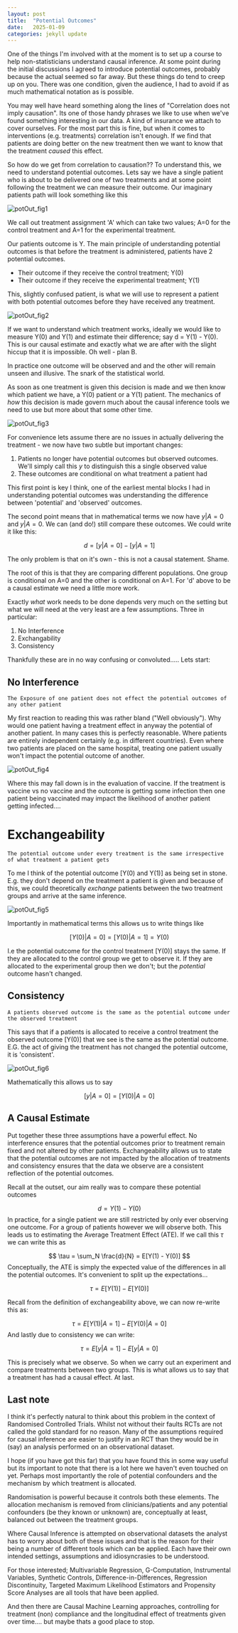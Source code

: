 ```yaml
---
layout: post
title:  "Potential Outcomes"
date:   2025-01-09
categories: jekyll update
---
```



One of the things I'm involved with at the moment is to set up a course to help non-statisticians understand causal inference. At some point during the initial discussions I agreed to introduce potential outcomes, probably because the actual seemed so far away. But these things do tend to creep up on you.   There was one condition, given the audience, I had to avoid if as much mathematical notation as is possible.

You may well have heard something along the lines of "Correlation does not imply causation".  Its one of those handy phrases we like to use when we've found something interesting in our data.  A kind of insurance we attach to cover ourselves.  For the most part this is fine, but when it comes to interventions (e.g. treatments) correlation isn't enough.  If we find that patients are doing better on the new treatment then we want to know that the treatment *caused* this effect.

So how do we get from correlation to causation?? To understand this, we need to understand potential outcomes.  Lets say we have a single patient who is about to be delivered one of two treatments and at some point following the treatment we can measure their outcome.  Our imaginary patients path will look something like this

![potOut_fig1](/assets/potOut_fig1.png)

We call out treatment assignment 'A' which can take two values; A=0 for the control treatment and A=1 for the experimental treatment.  

Our patients outcome is Y.  The main principle of understanding potential outcomes is that before the treatment is administered, patients have 2 potential outcomes.  
* Their outcome if they receive the control treatment; Y(0)
* Their outcome if they receive the experimental treatment; Y(1)

This, slightly confused patient, is what we will use to represent a patient with both potential outcomes before they have received any treatment.

![potOut_fig2](/assets/potOut_fig2.png)

If we want to understand which treatment works, ideally we would like to measure Y(0) and Y(1) and estimate their difference; say d = Y(1) - Y(0).  This is our causal estimate and exactly what we are after with the slight hiccup that it is impossible. Oh well - plan B.

In practice one outcome will be observed and and the other will remain unseen and illusive. The snark of the statistical world.

As soon as one treatment is given this decision is made and we then know which patient we have, a Y(0) patient or a Y(1) patient.  The mechanics of *how* this decision is made govern much about the causal inference tools we need to use but more about that some other time.

![potOut_fig3](/assets/potOut_fig3.png)

For convenience lets assume there are no issues in actually delivering the treatment - we now have two subtle but important changes:

1. Patients no longer have potential outcomes but observed outcomes.  We'll simply call this $y$ to distinguish this a single observed value
2. These outcomes are conditional on what treatment a patient had

This first point is key I think, one of the earliest mental blocks I had in understanding potential outcomes was understanding the difference between 'potential' and 'observed' outcomes.

The second point means that in mathematical terms we now have $y|A=0$ and $y|A=0$.  We can (and do!) still compare these outcomes.  We could write it like this:

$$
d = [y|A=0] -  [y|A=1] 
$$

The only problem is that on it's own - this is not a causal statement. Shame.

The root of this is that they are comparing different populations.  One group is conditional on A=0 and the other is conditional on A=1.  For 'd' above to be a causal estimate we need a little more work.

Exactly *what* work needs to be done depends very much on the setting but what we will need at the very least are a few assumptions.  Three in particular:

1. No Interference
2. Exchangability
3. Consistency

Thankfully these are in no way confusing or convoluted..... Lets start:

## No Interference

	The Exposure of one patient does not effect the potential outcomes of any other patient

My first reaction to reading this was rather bland ("Well obviously").  Why would one patient having a treatment effect in anyway the potential of another patient.  In many cases this is perfectly reasonable.  Where patients are entirely independent certainly (e.g. in different countries).  Even where two patients are placed on the same hospital, treating one patient usually won't impact the potential outcome of another.   

![potOut_fig4](/assets/potOut_fig4.png)

Where this may fall down is in the evaluation of vaccine.  If the treatment is vaccine vs no vaccine and the outcome is getting some infection then one patient being vaccinated may impact the likelihood of another patient getting infected....


# Exchangeability
	The potential outcome under every treatment is the same irrespective of what treatment a patient gets

To me I think of the potential outcome [Y(0) and Y(1)] as being set in stone. E.g. they don't depend on the treatment a patient is given and because of this, we could theoretically *exchange* patients between the two treatment groups and arrive at the same inference. 

![potOut_fig5](/assets/potOut_fig5.png)

Importantly in mathematical terms this allows us to write things like

$$
[Y(0)|A=0] = [Y(0)|A=1] = Y(0)
$$

I.e the potential outcome for the control treatment [Y(0)] stays the same.  If they are allocated to the control group we get to observe it.  If they are allocated to the experimental group then we don't;  but the *potential* outcome hasn't changed.

## Consistency
	A patients observed outcome is the same as the potential outcome under the observed treatment

This says that if a patients is allocated to receive a control treatment the observed outcome [Y(0)] that we see is the same as the potential outcome.  E.G. the act of giving the treatment has not changed the potential outcome, it is 'consistent'.


![potOut_fig6](/assets/potOut_fig6.png)


Mathematically this allows us to say

$$
[y|A=0] = [Y(0)|A=0]
$$

##  A Causal Estimate

Put together these three assumptions have a powerful effect.  No interference ensures that the potential outcomes prior to treatment remain fixed and not altered by other patients.  Exchangeability allows us to state that the potential outcomes are not impacted by the allocation of treatments and consistency ensures that the data we observe are a consistent reflection of the potential outcomes.

Recall at the outset, our aim really was to compare these potential outcomes

$$
d = Y(1) - Y(0)
$$
In practice, for a single patient we are still restricted by only ever observing one outcome.  For a group of patients however we will observe both.   This leads us to estimating the Average Treatment Effect (ATE).  If we call this $\tau$ we can write this as

$$
\tau = \sum_N \frac{d}{N} = E[Y(1) - Y(0)]
$$
Conceptually, the ATE is simply the expected value of the differences in all the potential outcomes.  It's convenient to split up the expectations...

$$
\tau  = E[Y(1)] - E[Y(0)]
$$

Recall from the definition of exchangeability above, we can now re-write this as: 

$$
\tau = E[Y(1)|A=1] - E[Y(0)|A=0]
$$
And lastly due to consistency we can write:

$$
\tau = E[y|A=1] - E[y|A=0]
$$

This is precisely what we observe.  So when we carry out an experiment and compare treatments between two groups.  This is what allows us to say that a treatment has had a causal effect.  At last.
## Last note

I think it's perfectly natural to think about this problem in the context of Randomised Controlled Trials.  Whilst not without their faults RCTs are not called the gold standard for no reason.  Many of the assumptions required for causal inference are easier to justify in an RCT than they would be in (say) an analysis performed on an observational dataset.

I hope (if you have got this far) that you have found this in some way useful but its important to note that there is a lot here we haven't even touched on yet.  Perhaps most importantly the role of potential confounders and the mechanism by which treatment is allocated.

Randomisation is powerful because it controls both these elements.  The allocation mechanism is removed from clinicians/patients and any potential confounders (be they known or unknown) are, conceptually at least, balanced out between the treatment groups.

Where Causal Inference is attempted on observational datasets the analyst has to worry about both of these issues and that is the reason for their being a number of different tools which can be applied.  Each have their own intended settings, assumptions and idiosyncrasies to be understood. 

For those interested; Multivariable Regression, G-Computation, Instrumental Variables, Synthetic Controls, Difference-in-Differences, Regression Discontinuity, Targeted Maximum Likelihood Estimators and Propensity Score Analyses are all tools that have been applied.

And then there are Causal Machine Learning approaches, controlling for treatment (non) compliance and the longitudinal effect of treatments given over time.... but maybe thats a good place to stop.

